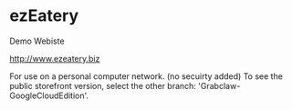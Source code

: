 # ezEatery
Demo Webiste

http://www.ezeatery.biz

For use on a personal computer network. (no secuirty added)
To see the public storefront version, select the other branch: 'Grabclaw-GoogleCloudEdition'.
